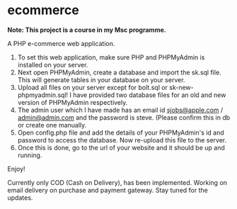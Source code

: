 ecommerce
=========

**Note: This project is a course in my Msc programme.**

A PHP e-commerce web application.

1. To set this web application, make sure PHP and PHPMyAdmin is installed on your server.
2. Next open PHPMyAdmin, create a database and import the sk.sql file. This will generate tables in your database on your server.
3. Upload all files on your server except for bolt.sql or sk-new-phpmyadmin.sql! I have provided two database files for an old and new version of PHPMyAdmin respectively.
4. The admin user which I have made has an email id sjobs@apple.com / admin@admin.com and the password is steve. (Please confirm this in db or create one manually.
5. Open config.php file and add the details of your PHPMyAdmin's id and password to access the database. Now re-upload this file to the server.
6. Once this is done, go to the url of your website and it should be up and running.

Enjoy!

Currently only COD (Cash on Delivery), has been implemented. Working on email delivery on purchase and payment gateway. Stay tuned for the updates.
